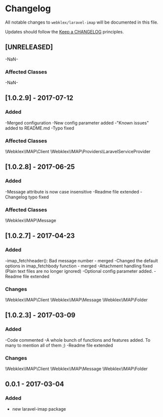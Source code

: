 # Changelog

All notable changes to `webklex/laravel-imap` will be documented in this file.

Updates should follow the [Keep a CHANGELOG](http://keepachangelog.com/) principles.

## [UNRELEASED]
-NaN-

### Affected Classes
-NaN-

## [1.0.2.9] - 2017-07-12
### Added
-Merged configuration
-New config parameter added
-"Known issues" added to README.md
-Typo fixed

### Affected Classes
\Webklex\IMAP\Client
\Webklex\IMAP\Providers\LaravelServiceProvider

## [1.0.2.8] - 2017-06-25
### Added
-Message attribute is now case insensitive
-Readme file extended
-Changelog typo fixed

### Affected Classes
\Webklex\IMAP\Message


## [1.0.2.7] - 2017-04-23
### Added
-imap_fetchheader(): Bad message number - merged
-Changed the default options in imap_fetchbody function - merged
-Attachment handling fixed (Plain text files are no longer ignored)
-Optional config parameter added.
-Readme file extended

### Changes 
\Webklex\IMAP\Client
\Webklex\IMAP\Message
\Webklex\IMAP\Folder

## [1.0.2.3] - 2017-03-09
### Added
-Code commented
-A whole bunch of functions and features added. To many to mention all of them ;)
-Readme file extended

### Changes 
\Webklex\IMAP\Client
\Webklex\IMAP\Message
\Webklex\IMAP\Folder

## 0.0.1 - 2017-03-04
### Added
- new laravel-imap package
